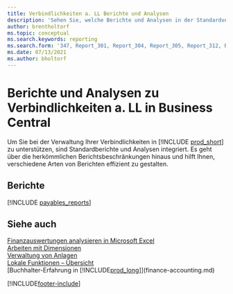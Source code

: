 ```yaml
---
title: Verbindlichkeiten a. LL Berichte und Analysen
description: 'Sehen Sie, welche Berichte und Analysen in der Standardversion von Business Central verfügbar sind, damit Sie den Überblick über Ihre Verbindlichkeiten behalten.'
author: brentholtorf
ms.topic: conceptual
ms.search.keywords: reporting
ms.search.form: '347, Report_301, Report_304, Report_305, Report_312, Report_317, Report_319, Report_321, Report_322, Report_329'
ms.date: 07/13/2021
ms.author: bholtorf
---
```

# <a name="accounts-payable-reports-and-analytics-in-business-central"></a>Berichte und Analysen zu Verbindlichkeiten a. LL in Business Central

Um Sie bei der Verwaltung Ihrer Verbindlichkeiten in [!INCLUDE [prod_short](includes/prod_short.md)] zu unterstützen, sind Standardberichte und Analysen integriert. Es geht über die herkömmlichen Berichtsbeschränkungen hinaus und hilft Ihnen, verschiedene Arten von Berichten effizient zu gestalten.  

## <a name="reports"></a>Berichte
[!INCLUDE [payables_reports](includes/payables-reports-include.md)]


## <a name="see-also"></a>Siehe auch

[Finanzauswertungen analysieren in Microsoft Excel](finance-analyze-excel.md)  
[Arbeiten mit Dimensionen](finance-dimensions.md)  
[Verwaltung von Anlagen](fa-manage.md)  
[Lokale Funktionen – Übersicht](about-localization.md)  
[Buchhalter-Erfahrung in [!INCLUDE[prod_long](includes/prod_long.md)]](finance-accounting.md)  


[!INCLUDE[footer-include](includes/footer-banner.md)]
